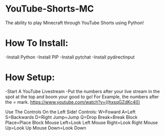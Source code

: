 # YouTube-Shorts-MC
The ability to play Minecraft through YouTube Shorts using Python! 

# How To Install:
-Install Python
-Install PIP
-Install pytchat
-Install pydirectinput

# How Setup:
-Start A YouTube Livestream
-Put the numbers after your live stream in the spot at the top and boom your good to go! For Example, the numbers after the = mark. https://www.youtube.com/watch?v=((hxsqGZdKc4I))

Use The Controls On the Left Side!
Controls:
W=Foward
A=Left
S=Backwards
D=Right
Jump=Jump
Q=Drop
Break=Break Block
Place=Place Block
Mouse Left=Look Left
Mouse Right=Look Right
Mouse Up=Look Up
Mouse Down=Look Down
